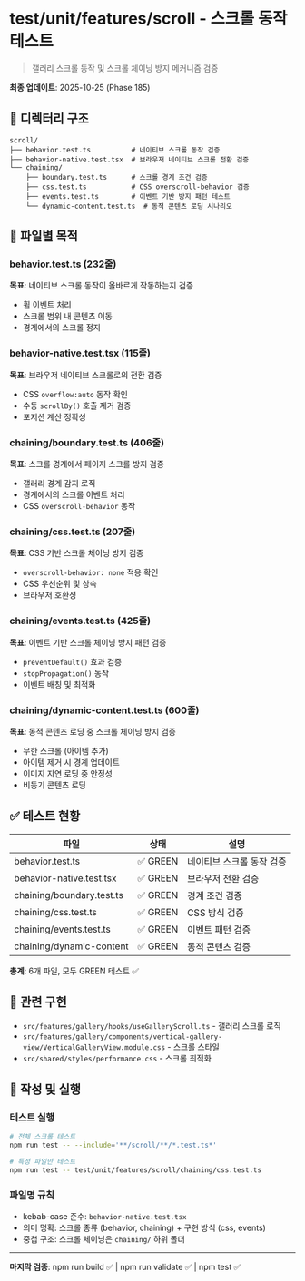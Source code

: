 # test/unit/features/scroll - 스크롤 동작 테스트

> 갤러리 스크롤 동작 및 스크롤 체이닝 방지 메커니즘 검증

**최종 업데이트**: 2025-10-25 (Phase 185)

## 📂 디렉터리 구조

```
scroll/
├── behavior.test.ts          # 네이티브 스크롤 동작 검증
├── behavior-native.test.tsx  # 브라우저 네이티브 스크롤 전환 검증
└── chaining/
    ├── boundary.test.ts      # 스크롤 경계 조건 검증
    ├── css.test.ts           # CSS overscroll-behavior 검증
    ├── events.test.ts        # 이벤트 기반 방지 패턴 테스트
    └── dynamic-content.test.ts  # 동적 콘텐츠 로딩 시나리오
```

## 🎯 파일별 목적

### behavior.test.ts (232줄)

**목표**: 네이티브 스크롤 동작이 올바르게 작동하는지 검증

- 휠 이벤트 처리
- 스크롤 범위 내 콘텐츠 이동
- 경계에서의 스크롤 정지

### behavior-native.test.tsx (115줄)

**목표**: 브라우저 네이티브 스크롤로의 전환 검증

- CSS `overflow:auto` 동작 확인
- 수동 `scrollBy()` 호출 제거 검증
- 포지션 계산 정확성

### chaining/boundary.test.ts (406줄)

**목표**: 스크롤 경계에서 페이지 스크롤 방지 검증

- 갤러리 경계 감지 로직
- 경계에서의 스크롤 이벤트 처리
- CSS `overscroll-behavior` 동작

### chaining/css.test.ts (207줄)

**목표**: CSS 기반 스크롤 체이닝 방지 검증

- `overscroll-behavior: none` 적용 확인
- CSS 우선순위 및 상속
- 브라우저 호환성

### chaining/events.test.ts (425줄)

**목표**: 이벤트 기반 스크롤 체이닝 방지 패턴 검증

- `preventDefault()` 효과 검증
- `stopPropagation()` 동작
- 이벤트 배칭 및 최적화

### chaining/dynamic-content.test.ts (600줄)

**목표**: 동적 콘텐츠 로딩 중 스크롤 체이닝 방지 검증

- 무한 스크롤 (아이템 추가)
- 아이템 제거 시 경계 업데이트
- 이미지 지연 로딩 중 안정성
- 비동기 콘텐츠 로딩

## ✅ 테스트 현황

| 파일                      | 상태     | 설명                      |
| ------------------------- | -------- | ------------------------- |
| behavior.test.ts          | ✅ GREEN | 네이티브 스크롤 동작 검증 |
| behavior-native.test.tsx  | ✅ GREEN | 브라우저 전환 검증        |
| chaining/boundary.test.ts | ✅ GREEN | 경계 조건 검증            |
| chaining/css.test.ts      | ✅ GREEN | CSS 방식 검증             |
| chaining/events.test.ts   | ✅ GREEN | 이벤트 패턴 검증          |
| chaining/dynamic-content  | ✅ GREEN | 동적 콘텐츠 검증          |

**총계**: 6개 파일, 모두 GREEN 테스트 ✅

## 🔗 관련 구현

- `src/features/gallery/hooks/useGalleryScroll.ts` - 갤러리 스크롤 로직
- `src/features/gallery/components/vertical-gallery-view/VerticalGalleryView.module.css` -
  스크롤 스타일
- `src/shared/styles/performance.css` - 스크롤 최적화

## 📝 작성 및 실행

### 테스트 실행

```bash
# 전체 스크롤 테스트
npm run test -- --include='**/scroll/**/*.test.ts*'

# 특정 파일만 테스트
npm run test -- test/unit/features/scroll/chaining/css.test.ts
```

### 파일명 규칙

- kebab-case 준수: `behavior-native.test.tsx`
- 의미 명확: 스크롤 종류 (behavior, chaining) + 구현 방식 (css, events)
- 중첩 구조: 스크롤 체이닝은 `chaining/` 하위 폴더

---

**마지막 검증**: npm run build ✅ | npm run validate ✅ | npm test ✅
